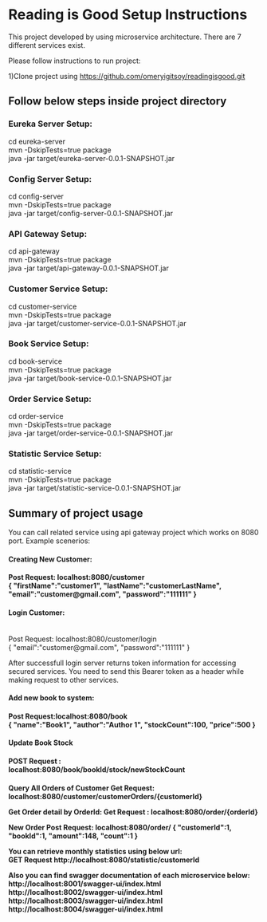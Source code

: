 <h1> Reading is Good Setup Instructions</h1>
This project developed by using microservice architecture.
There are 7 different services exist.

Please follow instructions to run project:

1)Clone project using https://github.com/omeryigitsoy/readingisgood.git<br>

<h2>Follow below steps inside project directory</h2>

<h3>Eureka Server Setup:</h3>
cd eureka-server<br>
mvn -DskipTests=true package<br>
java -jar target/eureka-server-0.0.1-SNAPSHOT.jar

<h3>Config Server Setup:</h3>
cd config-server<br>
mvn -DskipTests=true package<br>
java -jar target/config-server-0.0.1-SNAPSHOT.jar

<h3>API Gateway Setup:</h3>
cd api-gateway<br>
mvn -DskipTests=true package<br>
java -jar target/api-gateway-0.0.1-SNAPSHOT.jar

<h3>Customer Service Setup:</h3>
cd customer-service<br>
mvn -DskipTests=true package<br>
java -jar target/customer-service-0.0.1-SNAPSHOT.jar

<h3>Book Service Setup:</h3>
cd book-service<br>
mvn -DskipTests=true package<br>
java -jar target/book-service-0.0.1-SNAPSHOT.jar

<h3>Order Service Setup:</h3>
cd order-service<br>
mvn -DskipTests=true package<br>
java -jar target/order-service-0.0.1-SNAPSHOT.jar

<h3>Statistic Service Setup:</h3>
cd statistic-service<br>
mvn -DskipTests=true package<br>
java -jar target/statistic-service-0.0.1-SNAPSHOT.jar

<h2>Summary of project usage</h2>

You can call related service using api gateway project which works on 8080 port.
Example scenerios:

<h4>Creating New Customer:<h4>
Post Request: localhost:8080/customer<br>
{
"firstName":"customer1",
"lastName":"customerLastName",
"email":"customer@gmail.com",
"password":"111111"
}

<h4>Login Customer:</h4><br>
Post Request: localhost:8080/customer/login<br>
{
"email":"customer@gmail.com",
"password":"111111"
}

After successfull login server returns token information for accessing secured services.
You need to send this Bearer token as a header while making request to other services.

<h4>Add new book to system:<h4>
Post Request:localhost:8080/book<br>
{
"name":"Book1",
"author":"Author 1",
"stockCount":100,
"price":500
}

<h4>Update Book Stock <h4>
POST Request :<br> 
localhost:8080/book/bookId/stock/newStockCount

<h4> Query All Orders of Customer
Get Request:
localhost:8080/customer/customerOrders/{customerId}

Get Order detail by OrderId:
Get Request : localhost:8080/order/{orderId}

New Order
Post Request:
localhost:8080/order/
{
"customerId":1,
"bookId":1,
"amount":148,
"count":1
}

You can retrieve monthly statistics using below url:<br>
GET Request http://localhost:8080/statistic/customerId

Also you can find swagger documentation of each microservice below:
http://localhost:8001/swagger-ui/index.html<br>
http://localhost:8002/swagger-ui/index.html<br>
http://localhost:8003/swagger-ui/index.html<br>
http://localhost:8004/swagger-ui/index.html<br>
